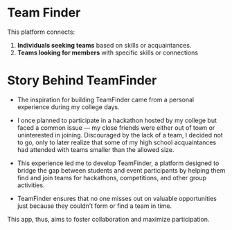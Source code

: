 # Team Finder

This platform connects:

1. **Individuals seeking teams** based on skills or acquaintances.
2. **Teams looking for members** with specific skills or connections

# Story Behind TeamFinder

* The inspiration for building TeamFinder came from a personal experience during my college days. 
* I once planned to participate in a hackathon hosted by my college but faced a common issue — my close friends were either out of town or uninterested in joining. Discouraged by the lack of a team, I decided not to go, only to later realize that some of my high school acquaintances had attended with teams smaller than the allowed size.

  
* This experience led me to develop TeamFinder, a platform designed to bridge the gap between students and event participants by helping them find and join teams for hackathons, competitions, and other group activities. 
* TeamFinder ensures that no one misses out on valuable opportunities just because they couldn’t form or find a team in time. 

This app, thus, aims to foster collaboration and maximize participation.
